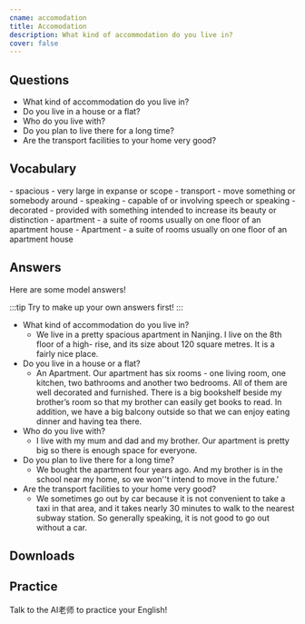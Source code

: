 ```yaml
---
cname: accomodation
title: Accomodation
description: What kind of accommodation do you live in?
cover: false
---
```

<banner></banner>

## Questions

- What kind of accommodation do you live in?
- Do you live in a house or a flat?
- Who do you live with?
- Do you plan to live there for a long time?
- Are the transport facilities to your home very good?

## Vocabulary

<vocab-list>
- spacious
  - very large in expanse or scope
- transport
  - move something or somebody around
- speaking
  - capable of or involving speech or speaking
- decorated
  - provided with something intended to increase its beauty or distinction  
- apartment
  - a suite of rooms usually on one floor of an apartment house  
- Apartment
  - a suite of rooms usually on one floor of an apartment house  

<!-- blank -->

</vocab-list>

## Answers
Here are some model answers!

:::tip
Try to make up your own answers first!
:::

- What kind of accommodation do you live in?
  - We live in a pretty spacious apartment in Nanjing. I live on the 8th floor of a high- rise, and its size about 120 square metres. It is a fairly nice place. 
- Do you live in a house or a flat?
  - An Apartment. Our apartment has six rooms - one living room, one kitchen, two bathrooms and another two bedrooms. All of them are well decorated and furnished. There is a big bookshelf beside my brother’s room so that my brother can easily get books to read. In addition, we have a big balcony outside so that we can enjoy eating dinner and having tea there.
- Who do you live with?
  - I live with my mum and dad and my brother. Our apartment is pretty big so there is enough space for everyone.
- Do you plan to live there for a long time?
  - We bought the apartment four years ago. And my brother is in the school near my home, so we won&#39;&#39;t intend to move in the future.&#39;
- Are the transport facilities to your home very good?
  - We sometimes go out by car because it is not convenient to take a taxi in that area, and it takes nearly 30 minutes to walk to the nearest subway station. So generally speaking, it is not good to go out without a car.

## Downloads
<downloads></downloads>

## Practice
Talk to the AI老师 to practice your English!
<qrfooter></qrfooter>




